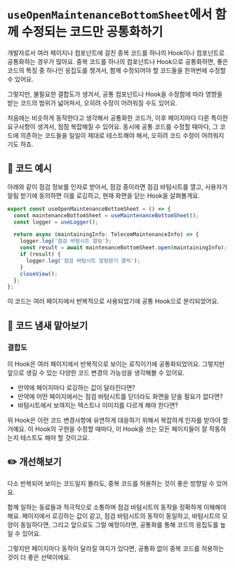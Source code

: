 # `useOpenMaintenanceBottomSheet`에서 함께 수정되는 코드만 공통화하기

<Badge type="info" text="결합도" />

개발자로서 여러 페이지나 컴포넌트에 걸친 중복 코드를 하나의 Hook이나 컴포넌트로 공통화하는 경우가 많아요.
중복 코드를 하나의 컴포넌트나 Hook으로 공통화하면, 좋은 코드의 특징 중 하나인 응집도를 챙겨서, 함께 수정되어야 할 코드들을 한꺼번에 수정할 수 있어요.

그렇지만, 불필요한 결합도가 생겨서, 공통 컴포넌트나 Hook을 수정함에 따라 영향을 받는 코드의 범위가 넓어져서, 오히려 수정이 어려워질 수도 있어요. 

처음에는 비슷하게 동작한다고 생각해서 공통화한 코드가, 이후 페이지마다 다른 특이한 요구사항이 생겨서, 점점 복잡해질 수 있어요. 
동시에 공통 코드를 수정할 때마다, 그 코드에 의존하는 코드들을 일일이 제대로 테스트해야 해서, 오히려 코드 수정이 어려워지기도 하죠.

## 📝 코드 예시

아래와 같이 점검 정보를 인자로 받아서, 점검 중이라면 점검 바텀시트를 열고, 사용자가 알림 받기에 동의하면 이를 로깅하고, 현재 화면을 닫는 Hook을 살펴볼게요.

```typescript
export const useOpenMaintenanceBottomSheet = () => {
  const maintenanceBottomSheet = useMaintenanceBottomSheet();
  const logger = useLogger();

  return async (maintainingInfo: TelecomMaintenanceInfo) => {
    logger.log('점검 바텀시트 열림');
    const result = await maintenanceBottomSheet.open(maintainingInfo);
    if (result) {
      logger.log('점검 바텀시트 알림받기 클릭');
    }
    closeView();
  };
};
```

이 코드는 여러 페이지에서 반복적으로 사용되었기에 공통 Hook으로 분리되었어요.

## 👃 코드 냄새 맡아보기

### 결합도

이 Hook은 여러 페이지에서 반복적으로 보이는 로직이기에 공통화되었어요. 그렇지만 앞으로 생길 수 있는 다양한 코드 변경의 가능성을 생각해볼 수 있어요.

- 만약에 페이지마다 로깅하는 값이 달라진다면?
- 만약에 어떤 페이지에서는 점검 바텀시트를 닫더라도 화면을 닫을 필요가 없다면?
- 바텀시트에서 보여지는 텍스트나 이미지를 다르게 해야 한다면?

위 Hook은 이런 코드 변경사항에 유연하게 대응하기 위해서 복잡하게 인자를 받아야 할 거예요. 
이 Hook의 구현을 수정할 때마다, 이 Hook을 쓰는 모든 페이지들이 잘 작동하는지 테스트도 해야 할 것이고요.

## ✏️ 개선해보기

다소 반복되어 보이는 코드일지 몰라도, 중복 코드를 허용하는 것이 좋은 방향일 수 있어요. 

함께 일하는 동료들과 적극적으로 소통하며 점검 바텀시트의 동작을 정확하게 이해해야 해요. 
페이지에서 로깅하는 값이 같고, 점검 바텀시트의 동작이 동일하고, 바텀시트의 모양이 동일하다면, 그리고 앞으로도 그럴 예정이라면, 공통화를 통해 코드의 응집도를 높일 수 있어요.

그렇지만 페이지마다 동작이 달라질 여지가 있다면, 공통화 없이 중복 코드를 허용하는 것이 더 좋은 선택이에요.
